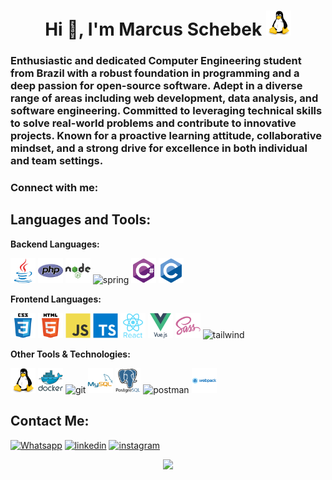 <h1 align="center">Hi 👋, I'm Marcus Schebek <img src="https://raw.githubusercontent.com/devicons/devicon/master/icons/linux/linux-original.svg" alt="linux" width="40" height="40"/></h1>
<h3 align="left">Enthusiastic and dedicated Computer Engineering student from Brazil with a robust foundation in programming and a deep passion for open-source software. Adept in a diverse range of areas including web development, data analysis, and software engineering. Committed to leveraging technical skills to solve real-world problems and contribute to innovative projects. Known for a proactive learning attitude, collaborative mindset, and a strong drive for excellence in both individual and team settings. </h3>

<h3 align="left">Connect with me:</h3>
<p align="left">
</p>

## Languages and Tools:

**Backend Languages:**
<p align="left">
  <span onclick="window.open('https://www.java.com', '_blank')" style="cursor: pointer;">
    <img src="https://raw.githubusercontent.com/devicons/devicon/master/icons/java/java-original.svg" alt="java" width="40" height="40"/>
  </span>
  <span onclick="window.open('https://www.php.net', '_blank')" style="cursor: pointer;">
    <img src="https://raw.githubusercontent.com/devicons/devicon/master/icons/php/php-original.svg" alt="php" width="40" height="40"/>
  </span>
  <span onclick="window.open('https://nodejs.org', '_blank')" style="cursor: pointer;">
    <img src="https://raw.githubusercontent.com/devicons/devicon/master/icons/nodejs/nodejs-original-wordmark.svg" alt="nodejs" width="40" height="40"/>
  </span>
  <span onclick="window.open('https://spring.io/', '_blank')" style="cursor: pointer;">
    <img src="https://www.vectorlogo.zone/logos/springio/springio-icon.svg" alt="spring" width="40" height="40"/>
  </span>
  <span onclick="window.open('https://www.w3schools.com/cs/', '_blank')" style="cursor: pointer;">
    <img src="https://raw.githubusercontent.com/devicons/devicon/master/icons/csharp/csharp-original.svg" alt="csharp" width="40" height="40"/>
  </span>
  <span onclick="window.open('https://www.cprogramming.com/', '_blank')" style="cursor: pointer;">
    <img src="https://raw.githubusercontent.com/devicons/devicon/master/icons/c/c-original.svg" alt="c" width="40" height="40"/>
  </span>
</p>

**Frontend Languages:**
<p align="left">
  <span onclick="window.open('https://www.w3schools.com/css/', '_blank')" style="cursor: pointer;">
    <img src="https://raw.githubusercontent.com/devicons/devicon/master/icons/css3/css3-original-wordmark.svg" alt="css3" width="40" height="40"/>
  </span>
  <span onclick="window.open('https://www.w3.org/html/', '_blank')" style="cursor: pointer;">
    <img src="https://raw.githubusercontent.com/devicons/devicon/master/icons/html5/html5-original-wordmark.svg" alt="html5" width="40" height="40"/>
  </span>
  <span onclick="window.open('https://developer.mozilla.org/en-US/docs/Web/JavaScript', '_blank')" style="cursor: pointer;">
    <img src="https://raw.githubusercontent.com/devicons/devicon/master/icons/javascript/javascript-original.svg" alt="javascript" width="40" height="40"/>
  </span>
  <span onclick="window.open('https://www.typescriptlang.org/', '_blank')" style="cursor: pointer;">
    <img src="https://raw.githubusercontent.com/devicons/devicon/master/icons/typescript/typescript-original.svg" alt="typescript" width="40" height="40"/>
  </span>
  <span onclick="window.open('https://reactjs.org/', '_blank')" style="cursor: pointer;">
    <img src="https://raw.githubusercontent.com/devicons/devicon/master/icons/react/react-original-wordmark.svg" alt="react" width="40" height="40"/>
  </span>
  <span onclick="window.open('https://vuejs.org/', '_blank')" style="cursor: pointer;">
    <img src="https://raw.githubusercontent.com/devicons/devicon/master/icons/vuejs/vuejs-original-wordmark.svg" alt="vuejs" width="40" height="40"/>
  </span>
  <span onclick="window.open('https://sass-lang.com', '_blank')" style="cursor: pointer;">
    <img src="https://raw.githubusercontent.com/devicons/devicon/master/icons/sass/sass-original.svg" alt="sass" width="40" height="40"/>
  </span>
  <span onclick="window.open('https://tailwindcss.com/', '_blank')" style="cursor: pointer;">
    <img src="https://www.vectorlogo.zone/logos/tailwindcss/tailwindcss-icon.svg" alt="tailwind" width="40" height="40"/>
  </span>
</p>

**Other Tools & Technologies:**
<p align="left">
  <span onclick="window.open('https://www.linux.org/', '_blank')" style="cursor: pointer;">
    <img src="https://raw.githubusercontent.com/devicons/devicon/master/icons/linux/linux-original.svg" alt="linux" width="40" height="40"/>
  </span>
  <span onclick="window.open('https://www.docker.com/', '_blank')" style="cursor: pointer;">
    <img src="https://raw.githubusercontent.com/devicons/devicon/master/icons/docker/docker-original-wordmark.svg" alt="docker" width="40" height="40"/>
  </span>
  <span onclick="window.open('https://git-scm.com/', '_blank')" style="cursor: pointer;">
    <img src="https://www.vectorlogo.zone/logos/git-scm/git-scm-icon.svg" alt="git" width="40" height="40"/>
  </span>
  <span onclick="window.open('https://www.mysql.com/', '_blank')" style="cursor: pointer;">
    <img src="https://raw.githubusercontent.com/devicons/devicon/master/icons/mysql/mysql-original-wordmark.svg" alt="mysql" width="40" height="40"/>
  </span>
  <span onclick="window.open('https://www.postgresql.org', '_blank')" style="cursor: pointer;">
    <img src="https://raw.githubusercontent.com/devicons/devicon/master/icons/postgresql/postgresql-original-wordmark.svg" alt="postgresql" width="40" height="40"/>
  </span>
  <span onclick="window.open('https://postman.com', '_blank')" style="cursor: pointer;">
    <img src="https://www.vectorlogo.zone/logos/getpostman/getpostman-icon.svg" alt="postman" width="40" height="40"/>
  </span>
  <span onclick="window.open('https://webpack.js.org', '_blank')" style="cursor: pointer;">
    <img src="https://raw.githubusercontent.com/devicons/devicon/d00d0969292a6569d45b06d3f350f463a0107b0d/icons/webpack/webpack-original-wordmark.svg" alt="webpack" width="40" height="40"/>
  </span>
</p>

## Contact Me:
[![Whatsapp](https://img.shields.io/badge/WhatsApp-25D366?style=for-the-badge&logo=whatsapp&logoColor=white)](https://wa.me/5553999705147) [![linkedin](https://img.shields.io/badge/LinkedIn-0077B5?style=for-the-badge&logo=linkedin&logoColor=white)](https://www.linkedin.com/in/marcus-schebek) [![instagram](https://img.shields.io/badge/Instagram-E4405F?style=for-the-badge&logo=instagram&logoColor=white)](https://www.instagram.com/marcusschebek/)

<div align="center">
  <a href="https://github.com/Marcus-Schebek">
    <img height="180em" src="https://github-readme-stats.vercel.app/api/top-langs/?username=Marcus-Schebek&layout=compact&langs_count=7&theme=dracula"/>
  </a>
</div>

